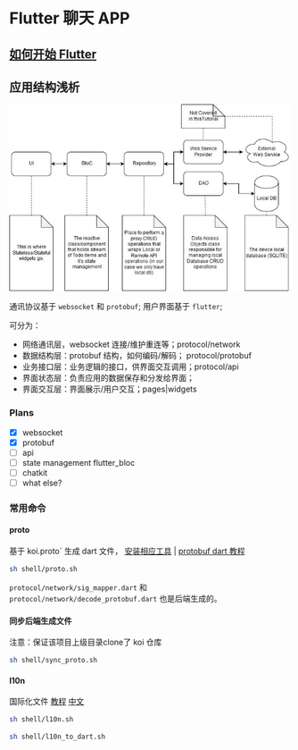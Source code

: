# Flutter 聊天 APP

## [如何开始 Flutter](./Flutter.md)

## 应用结构浅析

![a](./sketch.jpeg)

通讯协议基于 `websocket` 和 `protobuf`;
用户界面基于 `flutter`;

可分为：

- 网络通讯层，websocket 连接/维护重连等；protocol/network
- 数据结构层：protobuf 结构，如何编码/解码； protocol/protobuf
- 业务接口层：业务逻辑的接口，供界面交互调用；protocol/api
- 界面状态层：负责应用的数据保存和分发给界面；
- 界面交互层：界面展示/用户交互；pages|widgets

### Plans

- [x] websocket
- [x] protobuf
- [ ] api
- [ ] state management flutter_bloc
- [ ] chatkit
- [ ] what else?

### 常用命令

#### proto

基于 koi.proto` 生成 dart 文件， [安装相应工具](http://ddrv.cn/a/154163) | [protobuf dart 教程](https://developers.google.com/protocol-buffers/docs/darttutorial)

```sh
sh shell/proto.sh
```

`protocol/network/sig_mapper.dart` 和 `protocol/network/decode_protobuf.dart` 也是后端生成的。

#### 同步后端生成文件

注意：保证该项目上级目录clone了 koi 仓库

```sh
sh shell/sync_proto.sh
```

#### l10n

国际化文件 [教程](https://flutter.dev/docs/development/accessibility-and-localization/internationalization) [中文](https://www.jianshu.com/p/82c6656462b8)

```sh
sh shell/l10n.sh
```

```sh
sh shell/l10n_to_dart.sh
```
